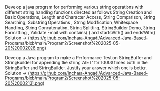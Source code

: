 Develop a java program for performing various string operations with different string
handling functions directed as follows
String Creation and Basic Operations, Length and Character Access, String Comparison, String
Searching, Substring Operations , String Modification, Whitespace Handling, String
Concatenation, String Splitting, StringBuilder Demo, String Formatting , Validate Email with
contains( ) and startsWith() and endsWith()
Solution -> (https://github.com/Inchara-Angadi/Advanced-Java-Based-Programs/blob/main/Program2/Screenshot%202025-05-20%20002026.png)



Develop a Java program to make a Performance Test on StringBuffer and StringBuilder for
appending the string ‘AIET’ for 10000 times both in the StringBuffer and StringBuilder. Justify
your answer which one is better.
Solution -> (https://github.com/Inchara-Angadi/Advanced-Java-Based-Programs/blob/main/Program2/Screenshot%202025-05-20%20002131.png)
